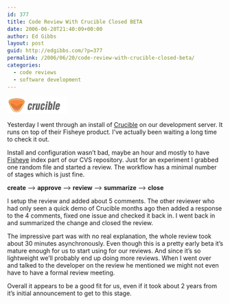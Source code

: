 ```yaml
---
id: 377
title: Code Review With Crucible Closed BETA
date: 2006-06-20T21:40:09+00:00
author: Ed Gibbs
layout: post
guid: http://edgibbs.com/?p=377
permalink: /2006/06/20/code-review-with-crucible-closed-beta/
categories:
  - code reviews
  - software development
---
```

![](/images/crucible_logo_small.gif)
  
Yesterday I went through an install of [Crucible](http://www.cenqua.com/crucible/) on our development server. It runs on top of their Fisheye product. I&#8217;ve actually been waiting a long time to check it out.

Install and configuration wasn&#8217;t bad, maybe an hour and mostly to have [Fisheye](http://www.cenqua.com/fisheye/) index part of our CVS repository. Just for an experiment I grabbed one random file and started a review. The workflow has a minimal number of stages which is just fine. 

**create** &#8211;> **approve** &#8211;> **review** &#8211;> **summarize** &#8211;> **close**

I setup the review and added about 5 comments. The other reviewer who had only seen a quick demo of Crucible months ago then added a response to the 4 comments, fixed one issue and checked it back in. I went back in and summarized the change and closed the review.

The impressive part was with no real explanation, the whole review took about 30 minutes asynchronously. Even though this is a pretty early beta it&#8217;s mature enough for us to start using for our reviews. And since it&#8217;s so lightweight we&#8217;ll probably end up doing more reviews. When I went over and talked to the developer on the review he mentioned we might not even have to have a formal review meeting.

Overall it appears to be a good fit for us, even if it took about 2 years from it&#8217;s initial announcement to get to this stage.